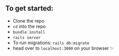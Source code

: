## To get started:
- Clone the repo
- `cd` into the repo
- `bundle install`
- `rails server`
- To run migrations: `rails db:migrate`
- head over to `localhost:3000` on your browser ✨
